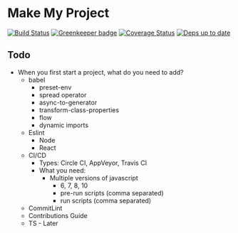 # Make My Project
[![Build Status](https://travis-ci.org/PlayMa256/mmp.svg?branch=master)](https://travis-ci.org/PlayMa256/mmp)  [![Greenkeeper badge](https://badges.greenkeeper.io/PlayMa256/mmp.svg)](https://greenkeeper.io/)  [![Coverage Status](https://coveralls.io/repos/github/PlayMa256/mmp/badge.svg?branch=master)](https://coveralls.io/github/PlayMa256/mmp?branch=master)  [![Deps up to date](https://david-dm.org/PlayMa256/mmp.svg)](https://david-dm.org/PlayMa256/mmp.svg)


## Todo
* When you first start a project, what do you need to add?
	* babel
		* preset-env
		* spread operator
		* async-to-generator
		* transform-class-properties
		* flow
		* dynamic imports
	* Eslint
		* Node
		* React
	* CI/CD
		* Types: Circle CI, AppVeyor, Travis CI
		* What you need:
			* Multiple versions of javascript
				* 6, 7, 8, 10
				* pre-run scripts (comma separated)
				* run scripts (comma separated)
	* CommitLint
	* Contributions Guide
	* TS - Later
